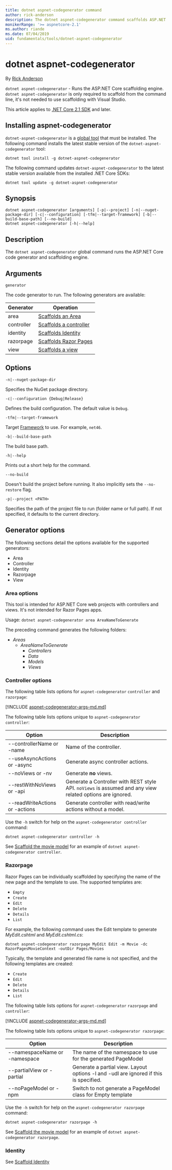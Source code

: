 ```yaml
---
title: dotnet aspnet-codegenerator command
author: rick-anderson
description: The dotnet aspnet-codegenerator command scaffolds ASP.NET Core projects.
monikerRange: '>= aspnetcore-2.1'
ms.author: riande
ms.date: 07/04/2019
uid: fundamentals/tools/dotnet-aspnet-codegenerator
---
```


# dotnet aspnet-codegenerator

By [Rick Anderson](https://twitter.com/RickAndMSFT)

`dotnet aspnet-codegenerator` - Runs the ASP.NET Core scaffolding engine. `dotnet aspnet-codegenerator` is only required to scaffold from the command line, it's not needed to use scaffolding with Visual Studio.

This article applies to [.NET Core 2.1 SDK](https://dotnet.microsoft.com/download/dotnet-core/2.1) and later.

## Installing aspnet-codegenerator

`dotnet-aspnet-codegenerator` is a [global tool](/dotnet/core/tools/global-tools) that must be installed. The following command installs the latest stable version of the `dotnet-aspnet-codegenerator` tool:

```dotnetcli
dotnet tool install -g dotnet-aspnet-codegenerator
```

The following command updates `dotnet-aspnet-codegenerator` to the latest stable version available from the installed .NET Core SDKs:

```dotnetcli
dotnet tool update -g dotnet-aspnet-codegenerator
```

## Synopsis

```
dotnet aspnet-codegenerator [arguments] [-p|--project] [-n|--nuget-package-dir] [-c|--configuration] [-tfm|--target-framework] [-b|--build-base-path] [--no-build] 
dotnet aspnet-codegenerator [-h|--help]
```

## Description

The `dotnet aspnet-codegenerator` global command runs the ASP.NET Core code generator and scaffolding engine.

## Arguments

`generator`

The code generator to run. The following generators are available:

| Generator | Operation |
| ----------------- | ------------ | 
| area      | [Scaffolds an Area](/aspnet/core/mvc/controllers/areas) |
  controller| [Scaffolds a controller](/aspnet/core/tutorials/first-mvc-app/adding-model) |
  identity  | [Scaffolds Identity](/aspnet/core/security/authentication/scaffold-identity) |
  razorpage | [Scaffolds Razor Pages](/aspnet/core/tutorials/razor-pages/model) |
  view      | [Scaffolds a view](/aspnet/core/mvc/views/overview) |

## Options

`-n|--nuget-package-dir`

Specifies the NuGet package directory.

`-c|--configuration {Debug|Release}`

Defines the build configuration. The default value is `Debug`.

`-tfm|--target-framework`

Target [Framework](/dotnet/standard/frameworks) to use. For example, `net46`.

`-b|--build-base-path`

The build base path.

`-h|--help`

Prints out a short help for the command.

`--no-build`

Doesn't build the project before running. It also implicitly sets the `--no-restore` flag.

`-p|--project <PATH>`

Specifies the path of the project file to run (folder name or full path). If not specified, it defaults to the current directory.

## Generator options

The following sections detail the options available for the supported generators:

* Area
* Controller
* Identity  
* Razorpage
* View

<a name="area"></a>

### Area options

This tool is intended for ASP.NET Core web projects with controllers and views. It's not intended for Razor Pages apps.

Usage: `dotnet aspnet-codegenerator area AreaNameToGenerate`

The preceding command generates the following folders:

* *Areas*
  * *AreaNameToGenerate*
    * *Controllers*
    * *Data*
    * *Models*
    * *Views*

<a name="ctl"></a>

### Controller options

The following table lists options for  `aspnet-codegenerator` `controller` and `razorpage`:

[!INCLUDE [aspnet-codegenerator-args-md.md](~/includes/aspnet-codegenerator-args-md.md)]

The following table lists options unique to  `aspnet-codegenerator controller`:

| Option               | Description|
| ----------------- | ------------ |
| --controllerName or -name | Name of the controller. |
| --useAsyncActions or -async | Generate async controller actions. |
| --noViews or -nv | Generate **no** views. |
| --restWithNoViews or -api  | Generate a Controller with REST style API. `noViews` is assumed and any view related options are ignored. |
| --readWriteActions or -actions | Generate controller with read/write actions without a model. |

Use the `-h` switch for help on the `aspnet-codegenerator controller` command:

```dotnetcli
dotnet aspnet-codegenerator controller -h
```

See [Scaffold the movie model](/aspnet/core/tutorials/razor-pages/model) for an example of `dotnet aspnet-codegenerator controller`.

### Razorpage

<a name="rp"></a>

Razor Pages can be individually scaffolded by specifying the name of the new page and the template to use. The supported templates are:

* `Empty`
* `Create`
* `Edit`
* `Delete`
* `Details`
* `List`

For example, the following command uses the Edit template to generate *MyEdit.cshtml* and *MyEdit.cshtml.cs*:

```dotnetcli
dotnet aspnet-codegenerator razorpage MyEdit Edit -m Movie -dc RazorPagesMovieContext -outDir Pages/Movies
```

Typically, the template and generated file name is not specified, and the following templates are created:

* `Create`
* `Edit`
* `Delete`
* `Details`
* `List`

The following table lists options for  `aspnet-codegenerator` `razorpage` and `controller`:

[!INCLUDE [aspnet-codegenerator-args-md.md](~/includes/aspnet-codegenerator-args-md.md)]

The following table lists options unique to  `aspnet-codegenerator razorpage`:

| Option               | Description|
| ----------------- | ------------ |
|   --namespaceName or -namespace | The name of the namespace to use for the generated PageModel |
| --partialView or -partial | Generate a partial view. Layout options -l and -udl are ignored if this is specified. |
| --noPageModel or -npm | Switch to not generate a PageModel class for Empty template |

Use the `-h` switch for help on the `aspnet-codegenerator razorpage` command:

```dotnetcli
dotnet aspnet-codegenerator razorpage -h
```

See [Scaffold the movie model](/aspnet/core/tutorials/razor-pages/model) for an example of `dotnet aspnet-codegenerator razorpage`.

### Identity

See [Scaffold Identity](/aspnet/core/security/authentication/scaffold-identity)

